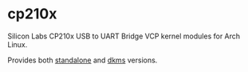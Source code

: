 # cp210x

Silicon Labs CP210x USB to UART Bridge VCP kernel modules for Arch Linux.

Provides both [standalone](https://aur.archlinux.org/packages/cp210x/) and [dkms](https://aur.archlinux.org/packages/cp210x-dkms/) versions.
